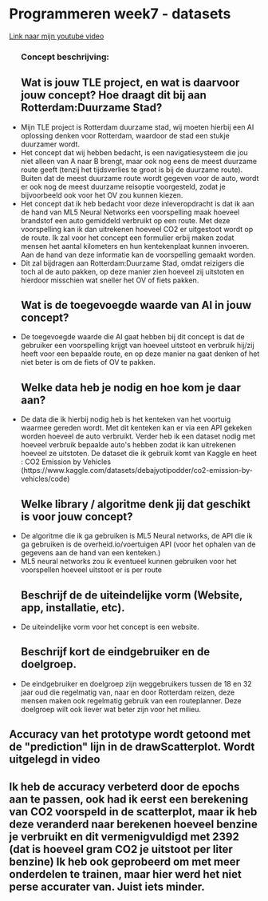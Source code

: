 <h1> Programmeren week7 - datasets </h2>
<p> <a href = "https://youtu.be/5SDlIoI5_dY"> Link naar mijn youtube video </a>
<ul>
 <h3> <b> Concept beschrijving: </b> </li>

## Wat is jouw TLE project, en wat is daarvoor jouw concept? Hoe draagt dit bij aan Rotterdam:Duurzame Stad?
<li> Mijn TLE project is Rotterdam duurzame stad, wij moeten hierbij een AI oplossing denken voor Rotterdam, waardoor de stad een stukje duurzamer wordt. </li>
<li> Het concept dat wij hebben bedacht, is een navigatiesysteem die jou niet alleen van A naar B brengt, maar ook nog eens de meest duurzame route geeft (tenzij het tijdsverlies te groot is bij de duurzame route). Buiten dat de meest duurzame route wordt gegeven voor de auto, wordt er ook nog de meest duurzame reisoptie voorgesteld, zodat je bijvoorbeeld ook voor het OV zou kunnen kiezen. </li>
<li> Het concept dat ik heb bedacht voor deze inleveropdracht is dat ik aan de hand van ML5 Neural Networks een voorspelling maak hoeveel brandstof een auto gemiddeld verbruikt op een route. Met deze voorspelling kan ik dan uitrekenen hoeveel CO2 er uitgestoot wordt op de route. Ik zal voor het concept een formulier erbij maken zodat mensen het aantal kilometers en hun kentekenplaat kunnen invoeren. Aan de hand van deze informatie kan de voorspelling gemaakt worden. </li>
<li> Dit zal bijdragen aan Rotterdam:Duurzame Stad, omdat reizigers die toch al de auto pakken, op deze manier zien hoeveel zij uitstoten en hierdoor misschien wat sneller het OV of fiets pakken. </li>

## Wat is de toegevoegde waarde van AI in jouw concept?
<li> De toegevoegde waarde die AI gaat hebben bij dit concept is dat de gebruiker een voorspelling krijgt van hoeveel uitstoot en verbruik hij/zij heeft voor een bepaalde route, en op deze manier na gaat denken of het niet beter is om de fiets of OV te pakken. </li>

## Welke data heb je nodig en hoe kom je daar aan?
<li> De data die ik hierbij nodig heb is het kenteken van het voortuig waarmee gereden wordt. Met dit kenteken kan er via een API gekeken worden hoeveel de auto verbruikt. Verder heb ik een dataset nodig met hoeveel verbruik bepaalde auto's hebben zodat ik kan uitrekenen hoeveel ze uitstoten. De dataset die ik gebruik komt van Kaggle en heet : CO2 Emission by Vehicles (https://www.kaggle.com/datasets/debajyotipodder/co2-emission-by-vehicles/code) </li>

## Welke library / algoritme denk jij dat geschikt is voor jouw concept?
<li> De algoritme die ik ga gebruiken is ML5 Neural networks, de API die ik ga gebruiken is de overheid.io/voertuigen API (voor het ophalen van de gegevens aan de hand van een kenteken.) </li>
<li> ML5 neural networks zou ik eventueel kunnen gebruiken voor het voorspellen hoeveel uitstoot er is per route </li>

## Beschrijf de de uiteindelijke vorm (Website, app, installatie, etc).  </h3> </li>
<li> De uiteindelijke vorm voor het concept is een website. </li>

## Beschrijf kort de eindgebruiker en de doelgroep.
<li> De eindgebruiker en doelgroep zijn weggebruikers tussen de 18 en 32 jaar oud die regelmatig van, naar en door Rotterdam reizen, deze mensen maken ook regelmatig gebruik van een routeplanner. Deze doelgroep wilt ook liever wat beter zijn voor het milieu. </li>
</ul>


## Accuracy van het prototype wordt getoond met de "prediction" lijn in de drawScatterplot. Wordt uitgelegd in video
## Ik heb de accuracy verbeterd door de epochs aan te passen, ook had ik eerst een berekening van CO2 voorspeld in de scatterplot, maar ik heb deze veranderd naar berekenen hoeveel benzine je verbruikt en dit vermenigvuldigd met 2392 (dat is hoeveel gram CO2 je uitstoot per liter benzine) Ik heb ook geprobeerd om met meer onderdelen te trainen, maar hier werd het niet perse accurater van. Juist iets minder.
